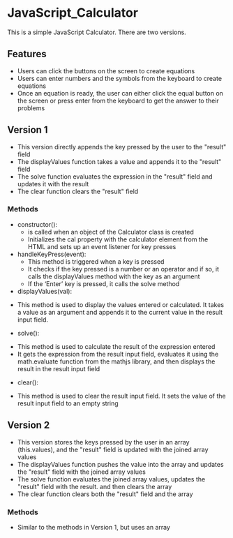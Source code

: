 # JavaScript_Calculator
 This is a simple JavaScript Calculator. There are two versions.

 ## Features
* Users can click the buttons on the screen to create equations
* Users can enter numbers and the symbols from the keyboard to create equations
* Once an equation is ready, the user can either click the equal button on the screen or press enter from the keyboard to get the answer to their problems
 
 ## Version 1
 * This version directly appends the key pressed by the user to the "result" field
 * The displayValues function takes a value and appends it to the "result" field
 * The solve function evaluates the expression in the "result" field and updates it with the result
 * The clear function clears the "result" field

### Methods
* constructor():
  - is called when an object of the Calculator class is created
  - Initializes the cal property with the calculator element from the HTML and sets up an event listener for key presses
* handleKeyPress(event):
  - This method is triggered when a key is pressed
  - It checks if the key pressed is a number or an operator and if so, it calls the displayValues method with the key as an argument
  - If the ‘Enter’ key is pressed, it calls the solve method
*  displayValues(val):
  - This method is used to display the values entered or calculated. It takes a value as an argument and appends it to the current value in the result input field.
*  solve():
  - This method is used to calculate the result of the expression entered
  - It gets the expression from the result input field, evaluates it using the math.evaluate function from the mathjs library, and then displays the result in the result input field
*  clear():
  - This method is used to clear the result input field. It sets the value of the result input field to an empty string


## Version 2
* This version stores the keys pressed by the user in an array (this.values), and the "result" field is updated with the joined array values
* The displayValues function pushes the value into the array and updates the "result" field with the joined array values
* The solve function evaluates the joined array values, updates the "result" field with the result. and then clears the array
* The clear function clears both the "result" field and the array

### Methods
* Similar to the methods in Version 1, but uses an array
